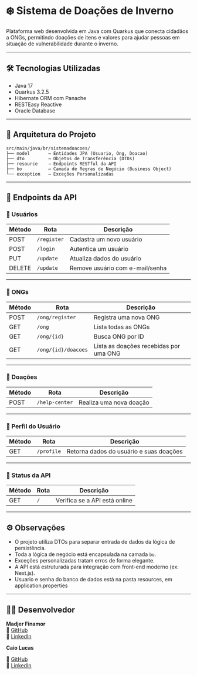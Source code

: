# ❄️ Sistema de Doações de Inverno

Plataforma web desenvolvida em Java com Quarkus que conecta cidadãos a ONGs, permitindo doações de itens e valores para ajudar pessoas em situação de vulnerabilidade durante o inverno.

---

## 🛠️ Tecnologias Utilizadas

- Java 17  
- Quarkus 3.2.5  
- Hibernate ORM com Panache  
- RESTEasy Reactive  
- Oracle Database

---

## 🧱 Arquitetura do Projeto

```
src/main/java/br/sistemadoacoes/
├── model       → Entidades JPA (Usuario, Ong, Doacao)
├── dto         → Objetos de Transferência (DTOs)
├── resource    → Endpoints RESTful da API
├── bo          → Camada de Regras de Negócio (Business Object)
└── exception   → Exceções Personalizadas
```

---

## 🔁 Endpoints da API

### 👤 Usuários

| Método | Rota         | Descrição                         |
|--------|--------------|-----------------------------------|
| POST   | `/register`  | Cadastra um novo usuário          |
| POST   | `/login`     | Autentica um usuário              |
| PUT    | `/update`    | Atualiza dados do usuário         |
| DELETE | `/update`    | Remove usuário com e-mail/senha   |

---

### 🏢 ONGs

| Método | Rota                  | Descrição                              |
|--------|-----------------------|----------------------------------------|
| POST   | `/ong/register`       | Registra uma nova ONG                  |
| GET    | `/ong`                | Lista todas as ONGs                    |
| GET    | `/ong/{id}`           | Busca ONG por ID                       |
| GET    | `/ong/{id}/doacoes`   | Lista as doações recebidas por uma ONG|

---

### 💸 Doações

| Método | Rota           | Descrição                   |
|--------|----------------|-----------------------------|
| POST   | `/help-center` | Realiza uma nova doação     |

---

### 🧾 Perfil do Usuário

| Método | Rota       | Descrição                                |
|--------|------------|------------------------------------------|
| GET    | `/profile` | Retorna dados do usuário e suas doações  |

---

### 📡 Status da API

| Método | Rota   | Descrição                     |
|--------|--------|-------------------------------|
| GET    | `/`    | Verifica se a API está online |

---

## ⚙️ Observações

- O projeto utiliza DTOs para separar entrada de dados da lógica de persistência.
- Toda a lógica de negócio está encapsulada na camada `bo`.
- Exceções personalizadas tratam erros de forma elegante.
- A API está estruturada para integração com front-end moderno (ex: Next.js).
- Usuario e senha do banco de dados está na pasta resources, em application.properties

---

## 👨‍💻 Desenvolvedor

**Madjer Finamor**  
🔗 [GitHub](https://github.com/MadjerFin)  
🔗 [LinkedIn](https://www.linkedin.com/in/madjer-finamor-51196117b/)

**Caio Lucas**

🔗 [GitHub](https://github.com/caiolucasxz55)  
🔗 [LinkedIn](https://www.linkedin.com/in/caio-lucas-a892b4324/?utm_source=share&utm_campaign=share_via&utm_content=profile&utm_medium=android_app)





